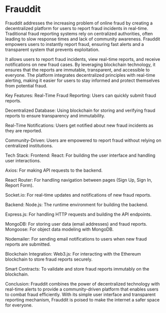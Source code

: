 # Frauddit
Frauddit addresses the increasing problem of online fraud by creating a decentralized platform for users to report fraud incidents in real-time. Traditional fraud reporting systems rely on centralized authorities, often leading to slow response times and lack of community awareness. Frauddit empowers users to instantly report fraud, ensuring fast alerts and a transparent system that prevents exploitation.

It allows users to report fraud incidents, view real-time reports, and receive notifications on new fraud cases. By leveraging blockchain technology, it ensures that the reports are immutable, transparent, and accessible to everyone. The platform integrates decentralized principles with real-time alerting, making it easier for users to stay informed and protect themselves from potential fraud.

Key Features:
Real-Time Fraud Reporting: Users can quickly submit fraud reports.

Decentralized Database: Using blockchain for storing and verifying fraud reports to ensure transparency and immutability.

Real-Time Notifications: Users get notified about new fraud incidents as they are reported.

Community-Driven: Users are empowered to report fraud without relying on centralized institutions.

Tech Stack:
Frontend:
React: For building the user interface and handling user interactions.

Axios: For making API requests to the backend.

React Router: For handling navigation between pages (Sign Up, Sign In, Report Form).

Socket.io: For real-time updates and notifications of new fraud reports.

Backend:
Node.js: The runtime environment for building the backend.

Express.js: For handling HTTP requests and building the API endpoints.

MongoDB: For storing user data (email addresses) and fraud reports.
Mongoose: For object data modeling with MongoDB.

Nodemailer: For sending email notifications to users when new fraud reports are submitted.

Blockchain Integration:
Web3.js: For interacting with the Ethereum blockchain to store fraud reports securely.

Smart Contracts: To validate and store fraud reports immutably on the blockchain.

Conclusion:
Frauddit combines the power of decentralized technology with real-time alerts to provide a community-driven platform that enables users to combat fraud efficiently. With its simple user interface and transparent reporting mechanism, Frauddit is poised to make the internet a safer space for everyone.
